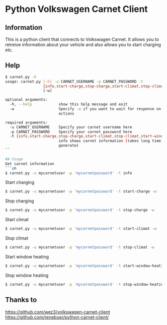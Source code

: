 # Python Volkswagen Carnet Client
## Information
This is a python client that connects to Volkswagen Carnet. It allows you to retreive information about your vehicle and also allows you to start charging etc.

## Help
```sh
$ carnet.py -h
usage: carnet.py [-h] -u CARNET_USERNAME -p CARNET_PASSWORD -t
                 {info,start-charge,stop-charge,start-climat,stop-climat,start-window-heating,stop-window-heating}
                 [-w]

optional arguments:
  -h, --help            show this help message and exit
  -w                    Specify -w if you want to wait for response on your
                        actions

required arguments:
  -u CARNET_USERNAME    Specify your carnet username here
  -p CARNET_PASSWORD    Specify your carnet password here
  -t {info,start-charge,stop-charge,start-climat,stop-climat,start-window-heating,stop-window-heating}
                        info shows carnet information (takes long time to
                        generate)
``

## Usage
Get carnet information
```sh
$ carnet.py -u mycarnetuser -p 'mycarnetpassword' -t info
```

Start charging
```sh
$ carnet.py -u mycarnetuser -p 'mycarnetpassword' -t start-charge -w
```

Stop charging
```sh
$ carnet.py -u mycarnetuser -p 'mycarnetpassword' -t stop-charge -w
```

Start climat
```sh
$ carnet.py -u mycarnetuser -p 'mycarnetpassword' -t start-climat -w
```

Stop climat
```sh
$ carnet.py -u mycarnetuser -p 'mycarnetpassword' -t stop-climat -w
```

Start window heating
```sh
$ carnet.py -u mycarnetuser -p 'mycarnetpassword' -t start-window-heating -w
```

Stop window heating
```sh
$ carnet.py -u mycarnetuser -p 'mycarnetpassword' -t stop-window-heating -w
```


## Thanks to
https://github.com/wez3/volkswagen-carnet-client
https://github.com/reneboer/python-carnet-client/
